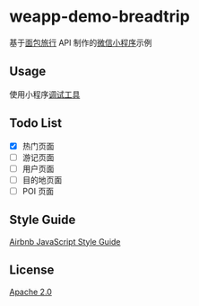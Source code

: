 # weapp-demo-breadtrip

基于[面包旅行](http://breadtrip.com/) API 制作的[微信小程序](https://mp.weixin.qq.com/debug/wxadoc/dev/index.html)示例

## Usage

使用小程序[调试工具](https://mp.weixin.qq.com/debug/wxadoc/dev/devtools/download.html)

## Todo List

- [x] 热门页面
- [ ] 游记页面
- [ ] 用户页面
- [ ] 目的地页面
- [ ] POI 页面

## Style Guide

[Airbnb JavaScript Style Guide](https://github.com/airbnb/javascript)

## License

[Apache 2.0](LICENSE)
